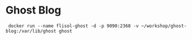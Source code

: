 # Ghost Blog

```
 docker run --name flisol-ghost -d -p 9090:2368 -v ~/workshop/ghost-blog:/var/lib/ghost ghost
```
